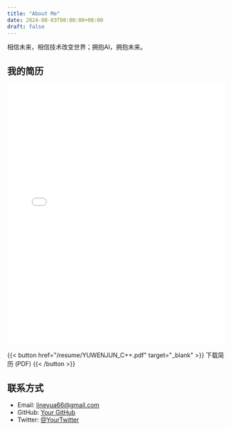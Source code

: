 ```yaml
---
title: "About Me"
date: 2024-08-03T00:00:00+08:00
draft: false
---
```


相信未来，相信技术改变世界；拥抱AI，拥抱未来。

## 我的简历

<embed src="/resume/YUWENJUN_C++.pdf" type="application/pdf" width="100%" height="600px" />

{{< button href="/resume/YUWENJUN_C++.pdf" target="_blank" >}}
下载简历 (PDF)
{{< /button >}}

## 联系方式

- Email: lineyua66@gmail.com
- GitHub: [Your GitHub](https://github.com/code-agree)
- Twitter: [@YourTwitter](https://twitter.com/flight_from_)